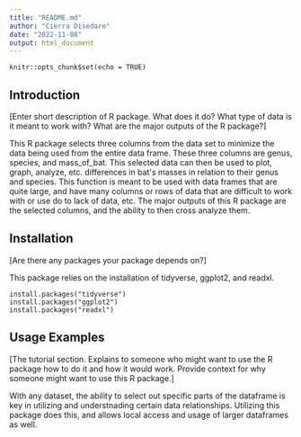 ```yaml
---
title: "README.md"
author: "Cierra Disedare"
date: "2022-11-08"
output: html_document
---
```


```{r setup, include=FALSE}
knitr::opts_chunk$set(echo = TRUE)
```

## Introduction
[Enter short description of R package. What does it do? What type of data is it meant to work with? What are the major outputs of the R package?]

This R package selects three columns from the data set to minimize the data being used from the entire data frame. These three columns are genus, species, and mass_of_bat. This selected data can then be used to plot, graph, analyze, etc. differences in bat's masses in relation to their genus and species. 
This function is meant to be used with data frames that are quite large, and have many columns or rows of data that are difficult to work with or use do to lack of data, etc. 
The major outputs of this R package are the selected columns, and the ability to then cross analyze them.

## Installation 

[Are there any  packages your package depends on?]

This package relies on the installation of tidyverse, ggplot2, and readxl.

```{r}
install.packages("tidyverse")
install.packages("ggplot2")
install.packages("readxl")
```

## Usage Examples

[The tutorial section. Explains to someone who might want to use the R package how to do it and how it would work. Provide context for why someone might want to use this R package.]

With any dataset, the ability to select out specific parts of the dataframe is key in utilizing and understnading certain data relationships. Utilizing this package does this, and allows local access and usage of larger dataframes as well.

